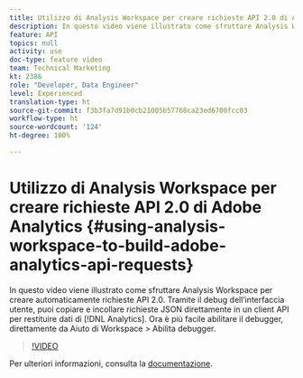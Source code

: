 ```yaml
---
title: Utilizzo di Analysis Workspace per creare richieste API 2.0 di Adobe Analytics
description: In questo video viene illustrato come sfruttare Analysis Workspace per creare automaticamente richieste API 2.0. Tramite il debug dell’interfaccia utente, puoi copiare e incollare le richieste JSON direttamente in un client API per restituire i dati di Analytics.
feature: API
topics: null
activity: use
doc-type: feature video
team: Technical Marketing
kt: 2386
role: "Developer, Data Engineer"
level: Experienced
translation-type: ht
source-git-commit: f3b3fa7d91b0cb21005b57768ca23ed6700fcc03
workflow-type: ht
source-wordcount: '124'
ht-degree: 100%

---
```



# Utilizzo di Analysis Workspace per creare richieste API 2.0 di Adobe Analytics {#using-analysis-workspace-to-build-adobe-analytics-api-requests}

In questo video viene illustrato come sfruttare Analysis Workspace per creare automaticamente richieste API 2.0. Tramite il debug dell’interfaccia utente, puoi copiare e incollare richieste JSON direttamente in un client API per restituire dati di [!DNL Analytics]. Ora è più facile abilitare il debugger, direttamente da Aiuto di Workspace > Abilita debugger.

>[!VIDEO](https://video.tv.adobe.com/v/25890/?quality=12)

Per ulteriori informazioni, consulta la [documentazione](https://www.adobe.io/apis/experiencecloud/analytics/docs.html#!AdobeDocs/analytics-2.0-apis/master/reporting-tricks.md).
